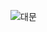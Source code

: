 ![대문](https://user-images.githubusercontent.com/62370144/135242299-00535035-11e5-422a-a2f1-d6c67f8e37e7.png)
